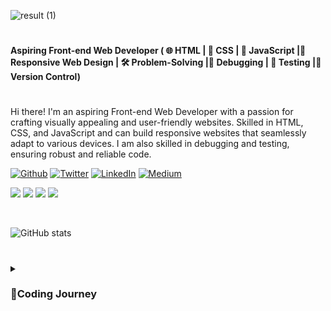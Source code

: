 ![result (1)](https://github.com/Tyreece-Leishman/Tyreece-Leishman/assets/116001061/3c984e93-723e-497b-9e3d-47e60ab29a5e)

#

**Aspiring Front-end Web Developer ( 🌐 HTML | 🎨 CSS | 🚀 JavaScript |📱 Responsive Web Design | 🛠️ Problem-Solving |🐞 Debugging | 🧪 Testing |🔧 Version Control)**

#

Hi there! I'm an aspiring Front-end Web Developer with a passion for crafting visually appealing and user-friendly websites. Skilled in HTML, CSS, and JavaScript  and can build responsive websites that seamlessly adapt to various devices. I am also skilled in debugging and testing, ensuring robust and reliable code.

<p><a href="https://github.com/thmsgbrt" target="_blank"><img alt="Github" src="https://img.shields.io/badge/GitHub-%2312100E.svg?&style=for-the-badge&logo=Github&logoColor=white" /></a> <a href="https://twitter.com/Guibz16" target="_blank"><img alt="Twitter" src="https://img.shields.io/badge/twitter-%231DA1F2.svg?&style=for-the-badge&logo=twitter&logoColor=white" /></a> <a href="https://www.linkedin.com/in/thomas-guibert" target="_blank"><img alt="LinkedIn" src="https://img.shields.io/badge/linkedin-%230077B5.svg?&style=for-the-badge&logo=linkedin&logoColor=white" /></a> <a href="https://medium.com/@th.guibert" target="_blank"><img alt="Medium" src="https://img.shields.io/badge/medium-%2312100E.svg?&style=for-the-badge&logo=medium&logoColor=white" /></a>
</p>
<p>
 <img src="https://img.shields.io/badge/HTML5-E34F26?style=for-the-badge&logo=html5&logoColor=white">
  <img src="https://img.shields.io/badge/CSS3-1572B6?style=for-the-badge&logo=css3&logoColor=white">
  <img src="https://img.shields.io/badge/JavaScript-323330?style=for-the-badge&logo=javascript&logoColor=F7DF1E">
  <img src="https://img.shields.io/badge/GIT-E44C30?style=for-the-badge&logo=git&logoColor=white">
</p>
<br/>


![GitHub stats](https://github-readme-stats.vercel.app/api?username=Tyreece-Leishman&show_icons=true&theme=dark)


#

<details>
 <summary><h3>🚀Coding Journey</h3></summary>
   
 🚀 My coding journey began during college when I took an IT course that deepened my interest in technology. It was there that I discovered web development through freecodecamp, and I've been hooked ever since! 💻 Following their curriculum, I've been learning HTML, CSS, JavaScript, and more. 📚 The hands-on experience and real-life projects have been incredibly fulfilling, igniting my passion for web development. 🔥 From my college days to exploring the vast possibilities of coding, I'm thrilled for what the future holds and eager to make a positive impact in the world of technology. 🌎 Let's code our way to a brighter tomorrow! 🌟💻


